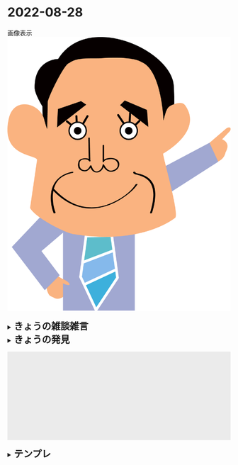 # 2022-08-28
画像表示
<img src="/images/社長.png" />

<details>
<summary><h2 style="display:inline">きょうの雑談雑言</h2></summary>
 <ol>
  <li>Git学習ノートを作りたい</li>
  
  <li></li>
  
   <ul>
      <li></li>
      <li></li>
      <li></li>
    </ul>
 </ol>
</details>
<details>
<summary><h2 style="display:inline">きょうの発見</h2></summary>
  <h3>GitのREADME.mdで任意のスペースを作る方法</h3>
  次のようなHTML要素で任意のスペースを設置することができた。<br/> 
  コツはstyle属性を周りに上手く合わせることだ。<br/>
  下記のコード例はgithubのREADME.mdファイル用に調整してあるが、とくにheight属性(スペースの高さ)とbackground-color属性（背景色）の値を吟味することにより、周囲と溶け込むデザインにすることが可能だ。

   ```html
   <hr style="width:100%;height:300px;background-color:#10131313"/>
   ```

</details>

<hr style="width:100%;height:200px;background-color:#10131313"/>

<details>
<summary><h2 style="display:inline">テンプレ</h2></summary>
 <h3>タイトル</h3>
 <ol>
  <li>番号付きリスト</li>
  <li></li>
 </ol>
 <ul>
  <li>記号付きリスト</li>
  <li></li>
 </ul>
</details>
